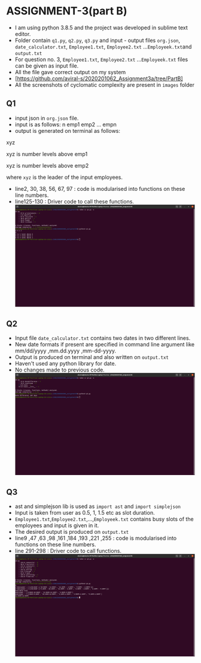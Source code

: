 # **ASSIGNMENT-3(part B)**
* I am using python 3.8.5 and the project was developed in sublime text editor.
* Folder contain `q1.py`, `q2.py`, `q3.py` and input - output files `org.json`, `date_calculator.txt`, `Employee1.txt`, `Employee2.txt` ...`Employeek.txt`and `output.txt`
* For question no. 3, `Employee1.txt`, `Employee2.txt` ...`Employeek.txt` files can be given as input file.
* All the file gave correct output on my system
* [https://github.com/aviral-s/2020201062_Assignment3a/tree/PartB]
* All the screenshots of cyclomatic complexity are present in `images` folder

## **Q1**
* input json in `org.json` file.
* input is as follows:
n emp1 emp2 ... empn
* output is generated on terminal as follows:  

xyz  

xyz is number levels above emp1  

xyz is number levels above emp2  

where `xyz` is the leader of the input employees.
* line2, 30, 38, 56, 67, 97 : code is modularised into functions on these line numbers.
* line125-130 : Driver code to call these functions.
![](images/q1.png)


## **Q2**
* Input file `date_calculator.txt` contains two dates in two different lines.
* New date formats if present are specified in command line argument like mm/dd/yyyy ,mm.dd.yyyy ,mm-dd-yyyy.
* Output is produced on terminal and also written on `output.txt` 
* Haven't used any python library for date.
* No changes made to previous code.
![](images/q2.png)

## **Q3**
* ast and simplejson lib is used as `import ast` and `import simplejson`
* Input is taken from user as 0.5, 1, 1.5 etc as slot duration.
* `Employee1.txt`,`Employee2.txt`,...,`Employeek.txt` contains busy slots of the employees and input is given in it.
* The desired output is produced on `output.txt`
* line9 ,47 ,63 ,98 ,161 ,184 ,193 ,221 ,255 : code is modularised into functions on these line numbers.
* line 291-298 : Driver code to call functions.
![](images/q3.png)

